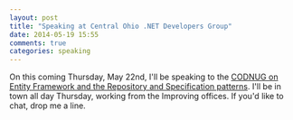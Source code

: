 ```yaml
---
layout: post
title: "Speaking at Central Ohio .NET Developers Group"
date: 2014-05-19 15:55
comments: true
categories: speaking
---
```

On this coming Thursday, May 22nd, I'll be speaking to the [CODNUG on Entity Framework and the Repository and Specification patterns](http://condg.org/archive/2014/05/13/May-2014-Meeting-Announcement---Repository-and-Specification-Patterns-with.aspx).  I'll be in town all day Thursday, working from the Improving offices.  If you'd like to chat, drop me a line.